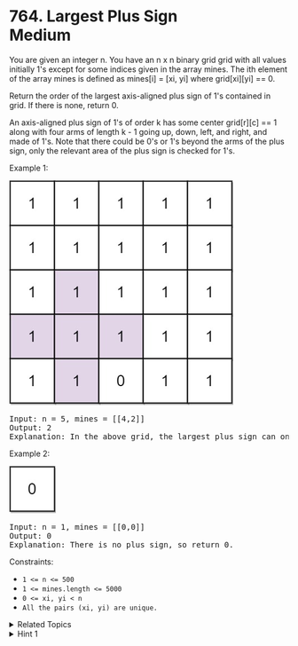 # 764. Largest Plus Sign<br> Medium

You are given an integer n. You have an n x n binary grid grid with all values initially 1's except for some indices given in the array mines. The ith element of the array mines is defined as mines[i] = [xi, yi] where grid[xi][yi] == 0.

Return the order of the largest axis-aligned plus sign of 1's contained in grid. If there is none, return 0.

An axis-aligned plus sign of 1's of order k has some center grid[r][c] == 1 along with four arms of length k - 1 going up, down, left, and right, and made of 1's. Note that there could be 0's or 1's beyond the arms of the plus sign, only the relevant area of the plus sign is checked for 1's.

Example 1:

![](assets/plus1-grid.jpg)

<pre>
Input: n = 5, mines = [[4,2]]
Output: 2
Explanation: In the above grid, the largest plus sign can only be of order 2. One of them is shown.
</pre>

Example 2:

![](assets/plus2-grid.jpg)

<pre>
Input: n = 1, mines = [[0,0]]
Output: 0
Explanation: There is no plus sign, so return 0.
</pre>

Constraints:

- `1 <= n <= 500`
- `1 <= mines.length <= 5000`
- `0 <= xi, yi < n`
- `All the pairs (xi, yi) are unique.`

<details>

<summary> Related Topics </summary>

-   `Array`
-   `Dynamic Programming`

</details>

<details>

<summary> Hint 1 </summary>
For each direction such as "left", find left[r][c] = the number of 1s you will see before a zero starting at r, c and walking left. You can find this in N^2 time with a dp. The largest plus sign at r, c is just the minimum of left[r][c], up[r][c] etc.
</details>